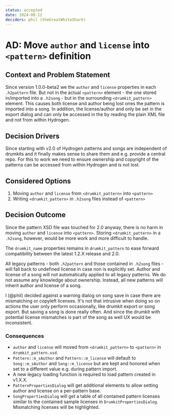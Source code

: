 ```yaml
---
status: accepted
date: 2024-08-12
deciders: phil (theGreatWhiteShark)
---
```


# AD: Move `author` and `license` into `<pattern>` definition

## Context and Problem Statement

Since version 1.0.0-beta2 we the `author` and `license` properties in each
`.h2pattern` file. But not in the actual `<pattern>` element - the one stored
in/imported into a `.h2song` - but in the surrounding `<drumkit_pattern>`
element. This causes both license and author being lost ones the pattern is
imported into a song. In addition, the license/author and only be set in the
export dialog and can only be accessed in the by reading the plain XML file and
not from within Hydrogen.

## Decision Drivers

Since starting with v2.0 of Hydrogen patterns and songs are independent of
drumkits and it finally makes sense to share them and e.g. provide a central
repo. For this to work we need to ensure ownership and copyright of the patterns
can be accessed from within Hydrogen and is not lost.

## Considered Options

1. Moving `author` and `license` from `<drumkit_pattern>` into `<pattern>`
2. Writing `<drumkit_pattern>` in `.h2song` files instead of `<pattern>`

## Decision Outcome

Since the pattern XSD file was touched for 2.0 anyway, there is no harm in
moving `author` and `license` into `<pattern>`. Storing `<drumkit_pattern>` in a
`.h2song`, however, would be more work and more difficult to handle.

The `drumkit_name` properties remains in `drumkit_pattern` to ease forward
compatibility between the latest 1.2.X release and 2.0.

All legacy patterns - both `.h2pattern` and those contained in `.h2song` files -
will fall back to undefined license in case non is explicitly set. Author and
license of a song will not automatically applied to all legacy patterns. We do
not assume any knowledge about ownership. Instead, all new patterns will inherit author and license of a song.

I (@phil) decided against a warning dialog on song save in case there are
mismatching or copyleft licenses. It's not that intrusive when doing so on
actions the user only perform occasionally, like drumkit export or song export.
But saving a song is done really often. And since the drumkit with potential
license mismatches is part of the song as well UX would be inconsistent.

### Consequences

* `author` and `license` will moved from `<drumkit_pattern>` to `<pattern>` in
  `drumkit_pattern.xsd`.
* `Pattern::m_sAuthor` and `Pattern::m_license` will default to
  `Song::m_sAuthor` and `Song::m_license` but are kept and honored when set to a
  different value e.g. during pattern import.
* A new legacy loading function is required to load pattern created in v1.X.X.
* `PatternPropertiesDialog` will get additional elements to allow setting author
  and license on a per-pattern base.
* `SongPropertiesDialog` will get a table of all contained pattern licenses
  similar to the contained sample licenses in `DrumkitPropertiesDialog`.
  Mismatching licenses will be highlighted.
